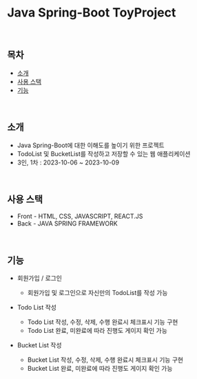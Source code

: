 # Java Spring-Boot ToyProject

<br>

## 목차
- [소개](#소개)
- [사용 스택](#사용-스택)
- [기능](#기능)

<br>

## 소개
- Java Spring-Boot에 대한 이해도를 높이기 위한 프로젝트
- TodoList 및 BucketList를 작성하고 저장할 수 있는 웹 애플리케이션
- 3인, 1차 : 2023-10-06 ~ 2023-10-09

<br>

## 사용 스택
- Front - HTML, CSS, JAVASCRIPT, REACT.JS
- Back - JAVA SPRING FRAMEWORK

<br>

## 기능
- 회원가입 / 로그인
  - 회원가입 및 로그인으로 자신만의 TodoList를 작성 가능

- Todo List 작성
  - Todo List 작성, 수정, 삭제, 수행 완료시 체크표시 기능 구현
  - Todo List 완료, 미완료에 따라 진행도 게이지 확인 가능

- Bucket List 작성
  - Bucket List 작성, 수정, 삭제, 수행 완료시 체크표시 기능 구현
  - Bucket List 완료, 미완료에 따라 진행도 게이지 확인 가능

 <br>
